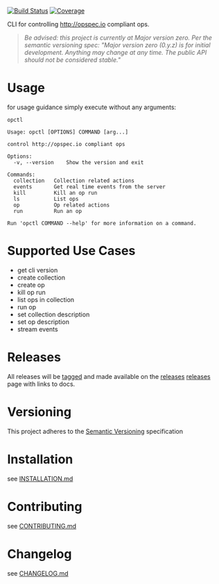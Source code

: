 [![Build Status](https://travis-ci.org/opspec-io/opctl.svg?branch=master)](https://travis-ci.org/opspec-io/opctl)
[![Coverage](https://codecov.io/gh/opspec-io/opctl/branch/master/graph/badge.svg)](https://codecov.io/gh/opspec-io/opctl)

CLI for controlling http://opspec.io compliant ops.

> *Be advised: this project is currently at Major version zero. Per the
> semantic versioning spec: "Major version zero (0.y.z) is for initial
> development. Anything may change at any time. The public API should
> not be considered stable."*

# Usage

for usage guidance simply execute without any arguments:

```SHELL
opctl

Usage: opctl [OPTIONS] COMMAND [arg...]

control http://opspec.io compliant ops

Options:
  -v, --version    Show the version and exit

Commands:
  collection   Collection related actions
  events       Get real time events from the server
  kill         Kill an op run
  ls           List ops
  op           Op related actions
  run          Run an op

Run 'opctl COMMAND --help' for more information on a command.
```

# Supported Use Cases

- get cli version
- create collection
- create op
- kill op run
- list ops in collection
- run op
- set collection description
- set op description
- stream events

# Releases

All releases will be [tagged](https://github.com/opspec-io/opctl/tags) and
made available on the
[releases](https://github.com/opspec-io/opctl/releases)
[releases](https://github.com/opspec-io/sdk-golang/releases) page with
links to docs.

# Versioning

This project adheres to the [Semantic Versioning](http://semver.org/)
specification

# Installation

see [INSTALLATION.md](INSTALLATION.md)

# Contributing

see [CONTRIBUTING.md](CONTRIBUTING.md)

# Changelog

see [CHANGELOG.md](CHANGELOG.md)
